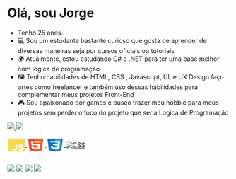 <div>
<h1>Olá, sou Jorge  

</h1>

-  Tenho 25 anos.
- 💻 Sou um estudante  bastante curioso que gosta de aprender de
 diversas maneiras seja por cursos oficiais ou tutoriais
- 🌍 Atualmente, estou estudando C# e .NET para ter uma base melhor com logica de programação
- 🖼️ Tenho habilidades de HTML, CSS , Javascript, UI, e  UX Design 
  faço artes como freelancer e também uso dessas habilidades para complementar
  meus projetos Front-End
- 🎮 Sou apaixonado por games e busco trazer meu hobbie para meus projetos sem
  perder o foco do projeto que seria Logica de Programação 
 </div>


  <a href="https://github.com/Jorge-Marcelo">
  <img height="180em" src="https://github-readme-stats.vercel.app/api?username=Jorge-Marcelo&show_icons=true&theme=dark&include_all_commits=true&count_private=true"/>
  <img height="180em" src="https://github-readme-stats.vercel.app/api/top-langs/?username=Jorge-Marcelo&layout=compact&langs_count=7&theme=dark"/>
</div>

  
  <div style="display: inline_block"><br>
  <img align="center" alt="Js" height="30" width="40" src="https://raw.githubusercontent.com/devicons/devicon/master/icons/javascript/javascript-plain.svg">
  <img align="center" alt="HTML" height="30" width="40" src="https://raw.githubusercontent.com/devicons/devicon/master/icons/html5/html5-original.svg">
  <img align="center" alt="CSS" height="30" width="40" src="https://raw.githubusercontent.com/devicons/devicon/master/icons/css3/css3-original.svg">
  <img align="center" alt="CSS" height="40" width="40" src="https://static-00.iconduck.com/assets.00/csharp-icon-1755x2048-5r3ugs1f.png">

</div>
  
  ##
  
  <div> 
  <a href="https://www.instagram.com/10_stronger/" target="_blank"><img src="https://img.shields.io/badge/-Instagram-%23E4405F?style=for-the-badge&logo=instagram&logoColor=white" target="_blank"></a>
 <a href="https://discord.com/channels/@me" target="_blank"><img src="https://img.shields.io/badge/Discord-7289DA?style=for-the-badge&logo=discord&logoColor=white" target="_blank"></a> 
  <a href="https://www.linkedin.com/in/jorge-marcelo-067a5017b/" target="_blank"><img src="https://img.shields.io/badge/-LinkedIn-%230077B5?style=for-the-badge&logo=linkedin&logoColor=white" target="_blank"></a>  
   <a href="jorge100stronger@gmail.com" target="_blank"><img src="https://img.shields.io/badge/-Gmail-%23D14836?style=for-the-badge&logo=gmail&logoColor=white" target="_blank"></a>

 </div>

 

